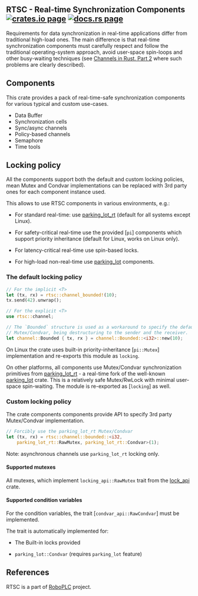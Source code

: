 <h2>
  RTSC - Real-time Synchronization Components
  <a href="https://crates.io/crates/rtsc"><img alt="crates.io page" src="https://img.shields.io/crates/v/rtsc.svg"></img></a>
  <a href="https://docs.rs/rtsc"><img alt="docs.rs page" src="https://docs.rs/rtsc/badge.svg"></img></a>
</h2>

Requirements for data synchronization in real-time applications differ from
traditional high-load ones. The main difference is that real-time
synchronization components must carefully respect and follow the traditional
operating-system approach, avoid user-space spin-loops and other busy-waiting
techniques (see [Channels in Rust. Part
2](https://medium.com/@disserman/channels-in-rust-part-2-603721567ee6) where
such problems are clearly described).

## Components

This crate provides a pack of real-time-safe synchronization components for
various typical and custom use-cases.

* Data Buffer
* Synchronization cells
* Sync/async channels
* Policy-based channels
* Semaphore
* Time tools

## Locking policy

All the components support both the default and custom locking policies, mean
Mutex and Condvar implementations can be replaced with 3rd party ones for each
component instance used.

This allows to use RTSC components in various environments, e.g.:

* For standard real-time: use
  [parking_lot_rt](https://crates.io/crates/parking_lot_rt) (default for all
  systems except Linux).

* For safety-critical real-time use the provided [`pi`] components which
  support priority inheritance (default for Linux, works on Linux only).

* For latency-critical real-time use spin-based locks.

* For high-load non-real-time use
  [parking_lot](https://crates.io/crates/parking_lot) components.

### The default locking policy

```rust
// For the implicit <T>
let (tx, rx) = rtsc::channel_bounded!(10);
tx.send(42).unwrap();

// For the explicit <T>
use rtsc::channel;

// The `Bounded` structure is used as a workaround to specify the default
// Mutex/Condvar, being destructuring to the sender and the receiver.
let channel::Bounded { tx, rx } = channel::Bounded::<i32>::new(10);
```

On Linux the crate uses built-in priority-inheritance [`pi::Mutex`]
implementation and re-exports this module as `locking`.

On other platforms, all components use Mutex/Condvar synchronization primitives
from [parking_lot_rt](https://crates.io/crates/parking_lot_rt) - a real-time
fork of the well-known [parking_lot](https://crates.io/crates/parking_lot)
crate. This is a relatively safe Mutex/RwLock with minimal user-space
spin-waiting. The module is re-exported as [`locking`] as well.

### Custom locking policy

The crate components components provide API to specify 3rd party Mutex/Condvar
implementation.

```rust
// Forcibly use the parking_lot_rt Mutex/Condvar
let (tx, rx) = rtsc::channel::bounded::<i32,
    parking_lot_rt::RawMutex, parking_lot_rt::Condvar>(1);
```

Note: asynchronous channels use `parking_lot_rt` locking only.

#### Supported mutexes

All mutexes, which implement `locking_api::RawMutex` trait from the
[lock_api](https://crates.io/crates/lock_api) crate.

#### Supported condition variables

For the condition variables, the trait [`condvar_api::RawCondvar`] must
be implemented.

The trait is automatically implemented for:

* The Built-in locks provided

* `parking_lot::Condvar` (requires `parking_lot` feature)

## References

RTSC is a part of [RoboPLC](https://www.roboplc.com) project.
